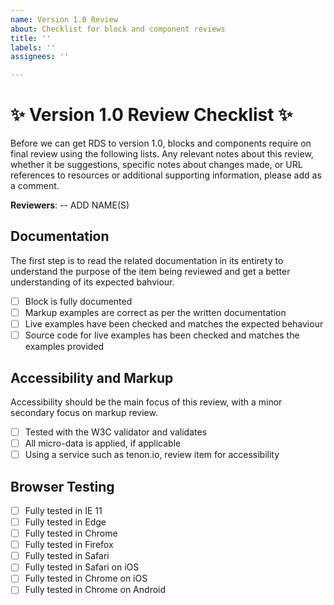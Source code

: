 ```yaml
---
name: Version 1.0 Review
about: Checklist for block and component reviews
title: ''
labels: ''
assignees: ''

---
```


# :sparkles: Version 1.0 Review Checklist :sparkles:

Before we can get RDS to version 1.0, blocks and components require on final review using the following lists. Any relevant notes about this review, whether it be suggestions, specific notes about changes made, or URL references to resources or additional supporting information, please add as a comment.

**Reviewers**:
-- ADD NAME(S)

## Documentation

The first step is to read the related documentation in its entirety to understand the purpose of the item being reviewed and get a better understanding of its expected bahviour.

- [ ] Block is fully documented
- [ ] Markup examples are correct as per the written documentation
- [ ] Live examples have been checked and matches the expected behaviour
- [ ] Source code for live examples has been checked and matches the examples provided

## Accessibility and Markup

Accessibility should be the main focus of this review, with a minor secondary focus on markup review.

- [ ] Tested with the W3C validator and validates
- [ ] All micro-data is applied, if applicable
- [ ] Using a service such as tenon.io, review item for accessibility

## Browser Testing

- [ ] Fully tested in IE 11
- [ ] Fully tested in Edge
- [ ] Fully tested in Chrome
- [ ] Fully tested in Firefox
- [ ] Fully tested in Safari
- [ ] Fully tested in Safari on iOS
- [ ] Fully tested in Chrome on iOS
- [ ] Fully tested in Chrome on Android